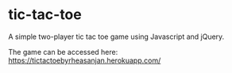 # tic-tac-toe
A simple two-player tic tac toe game using Javascript and jQuery. 


The game can be accessed here: 
https://tictactoebyrheasanjan.herokuapp.com/


